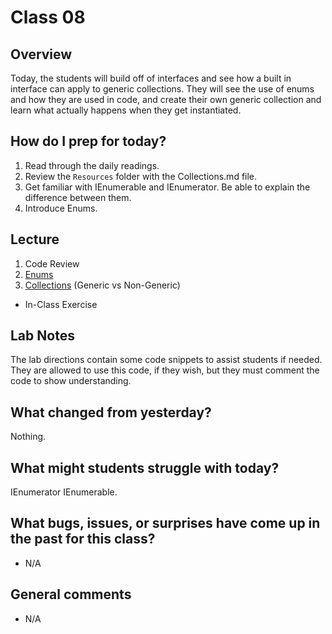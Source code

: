 # Class 08

## Overview
Today, the students will build off of interfaces and see how a built in interface can apply to generic collections. They will see the use of enums and how they are used in code, and create their own generic collection and learn what actually happens when they get instantiated.

## How do I prep for today?
1. Read through the daily readings.
1. Review the `Resources` folder with the Collections.md file.
1. Get familiar with IEnumerable and IEnumerator. Be able to explain the difference between them.
1. Introduce Enums.

## Lecture
1. Code Review
1. [Enums](./Resources/Enums)
1. [Collections](./Resources/Collections) (Generic vs Non-Generic)

* In-Class Exercise
	

## Lab Notes
The lab directions contain some code snippets to assist students if needed. They are allowed to use this code, if they wish, but they must comment the code to show understanding.

## What changed from yesterday? 
Nothing.

## What might students struggle with today? 
IEnumerator IEnumerable.

## What bugs, issues, or surprises have come up in the past for this class?
- N/A

## General comments
- N/A

